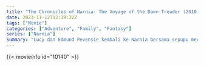 ```yaml
---
title: "The Chronicles of Narnia: The Voyage of the Dawn Treader (2010)"
date: 2023-11-12T12:39:22Z
tags: ["Movie"]
categories: ["Adventure", "Family", "Fantasy"]
series: ["Narnia"]
Summary: "Lucy dan Edmund Pevensie kembali ke Narnia bersama sepupu mereka Eustace di mana mereka bertemu dengan Pangeran Caspian untuk perjalanan melintasi laut dengan kapal kerajaan The Dawn Treader. Sepanjang jalan mereka bertemu naga, kurcaci, merfolk, dan..."
---
```


<mux-player stream-type="on-demand"
src="https://kp3d-my.sharepoint.com/personal/ryoo_kp3d_onmicrosoft_com/_layouts/15/download.aspx?share=EcwyPZfld5VJunOGJl4ZCfMBcO9iSULvmipwsmII-cdHHg" prefer-playback="mse" controls>

</mux-player>


{{< movieinfo id="10140" >}}

<script src="https://cdn.jsdelivr.net/npm/@mux/mux-player"></script>

 <script type="application/ld+json ">
{
"@context": "https://schema.org/",
"@type": "VideoObject",
"name": "The Chronicles of Narnia: The Voyage of the Dawn Treader (2010)",
"contentUrl": "https://stream.mux.com/Z9JtWGtzWqTZ00F02102Z5arhxqSPuhVqKaBiYIxb6tp6k.m3u8",
"thumbnailUrl": "https://www.themoviedb.org/t/p/original/AhTNmGhPzVGj9g5oz5VlFP3IhlR.jpg?width=314&fit_mode=preserve&time=25",
"uploadDate": "2023-11-12T12:39:22Z",
}

</script>